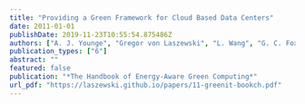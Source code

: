 ```yaml
---
title: "Providing a Green Framework for Cloud Based Data Centers"
date: 2011-01-01
publishDate: 2019-11-23T10:55:54.875486Z
authors: ["A. J. Younge", "Gregor von Laszewski", "L. Wang", "G. C. Fox"]
publication_types: ["6"]
abstract: ""
featured: false
publication: "*The Handbook of Energy-Aware Green Computing*"
url_pdf: "https://laszewski.github.io/papers/11-greenit-bookch.pdf"
---
```


